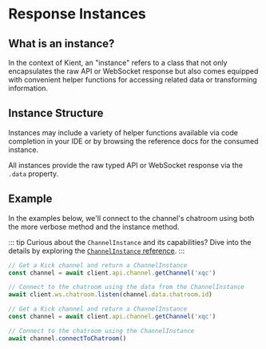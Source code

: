# Response Instances

## What is an instance?

In the context of Kient, an "instance" refers to a class that not only encapsulates the raw API or WebSocket response but also comes equipped with convenient helper functions for accessing related data or transforming information.

## Instance Structure

Instances may include a variety of helper functions available via code completion in your IDE or by browsing the reference docs for the consumed instance.

All instances provide the raw typed API or WebSocket response via the `.data` property.

## Example

In the examples below, we'll connect to the channel's chatroom using both the more verbose method and the instance method.

::: tip
Curious about the `ChannelInstance` and its capabilities? Dive into the details by exploring the [`ChannelInstance` reference](../reference/channel-instance.md).
:::

```ts
// Get a Kick channel and return a ChannelInstance
const channel = await client.api.channel.getChannel('xqc')

// Connect to the chatroom using the data from the ChannelInstance
await client.ws.chatroom.listen(channel.data.chatroom.id)
```

```ts
// Get a Kick channel and return a ChannelInstance
const channel = await client.api.channel.getChannel('xqc')

// Connect to the chatroom using the ChannelInstance
await channel.connectToChatroom()
```
